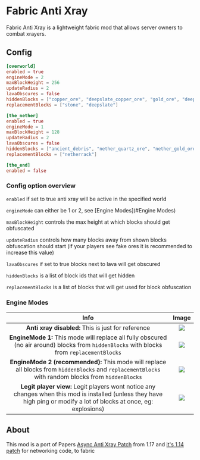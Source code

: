 # Fabric Anti Xray

Fabric Anti Xray is a lightweight fabric mod that allows server owners to combat xrayers.

## Config

```toml
[overworld]
enabled = true
engineMode = 2
maxBlockHeight = 256
updateRadius = 2
lavaObscures = false
hiddenBlocks = ["copper_ore", "deepslate_copper_ore", "gold_ore", "deepslate_gold_ore", "iron_ore", "deepslate_iron_ore", "coal_ore", "deepslate_coal_ore", "lapis_ore", "deepslate_lapis_ore", "mossy_cobblestone", "obsidian", "chest", "diamond_ore", "deepslate_diamond_ore", "redstone_ore", "deepslate_redstone_ore", "clay", "emerald_ore", "deepslate_emerald_ore", "ender_chest"]
replacementBlocks = ["stone", "deepslate"]

[the_nether]
enabled = true
engineMode = 1
maxBlockHeight = 128
updateRadius = 2
lavaObscures = false
hiddenBlocks = ["ancient_debris", "nether_quartz_ore", "nether_gold_ore"]
replacementBlocks = ["netherrack"]

[the_end]
enabled = false
```

### Config option overview

`enabled` if set to true anti xray will be active in the specified world

`engineMode` can either be 1 or 2, see [Engine Modes](#Engine Modes)

`maxBlockHeight` controls the max height at which blocks should get obfuscated

`updateRadius` controls how many blocks away from shown blocks obfuscation should start (if your players see fake ores
it is recommended to increase this value)

`lavaObscures` if set to true blocks next to lava will get obscured

`hiddenBlocks` is a list of block ids that will get hidden

`replacementBlocks` is a list of blocks that will get used for block obfuscation

### Engine Modes

| Info | Image |
:-------------------------:|:-------------------------:
**Anti xray disabled:** This is just for reference |  ![](https://i.imgur.com/ypGa36J.png)
**EngineMode 1:** This mode will replace all fully obscured (no air around) blocks from `hiddenBlocks` with blocks from `replacementBlocks` |  ![](https://i.imgur.com/Lnnbrr0.png)
**EngineMode 2 (recommended):** This mode will replace all blocks from `hiddenBlocks` and `replacementBlocks` with random blocks from `hiddenBlocks` |  ![](https://i.imgur.com/Sx49SFD.png)
**Legit player view:** Legit players wont notice any changes when this mod is installed (unless they have high ping or modify a lot of blocks at once, eg: explosions) |  ![](https://i.imgur.com/HRC0heX.png)

## About

This mod is a port of
Papers [Async Anti Xray Patch](https://github.com/PaperMC/Paper/blob/master/patches/server/0367-Anti-Xray.patch) from
1.17
and [it's 1.14 patch](https://github.com/PaperMC/Paper/blob/ver/1.14/Spigot-Server-Patches/0397-Anti-Xray.patch#L1379)
for networking code, to fabric